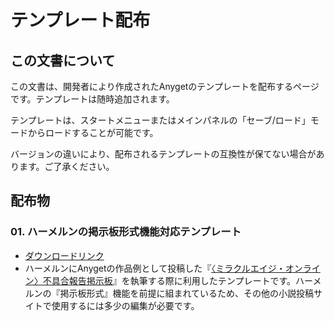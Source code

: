 # テンプレート配布

## この文書について
この文書は、開発者により作成されたAnygetのテンプレートを配布するページです。テンプレートは随時追加されます。

テンプレートは、スタートメニューまたはメインパネルの「セーブ/ロード」モードからロードすることが可能です。

バージョンの違いにより、配布されるテンプレートの互換性が保てない場合があります。ご了承ください。

## 配布物

### 01. ハーメルンの掲示板形式機能対応テンプレート
- [ダウンロードリンク](attach:../assets/tempdists/01_MiracleAge.json)
- ハーメルンにAnygetの作品例として投稿した『[〈ミラクルエイジ・オンライン〉不具合報告掲示板](https://syosetu.org/novel/267717/)』を執筆する際に利用したテンプレートです。ハーメルンの『掲示板形式』機能を前提に組まれているため、その他の小説投稿サイトで使用するには多少の編集が必要です。